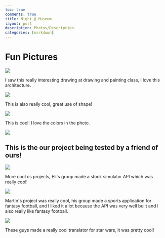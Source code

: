 ```yaml
---
toc: true
comments: true
title: Night @ Museum 
layout: post
description: Photos/Description
categories: [markdown]
---
```


# Fun Pictures

<img src="{{site.baseurl}}/images/night1.png">

I saw this really interesting drawing at drawing and painting class, I love this architecture. 

<img src="{{site.baseurl}}/images/night2.png">

This is also really cool, great use of shape!

<img src="{{site.baseurl}}/images/night3.png">

This is cool! I love the colors in the photo. 

<img src="{{site.baseurl}}/images/night4.png">

## This is the our project being tested by a friend of ours!

<img src="{{site.baseurl}}/images/night5.png">

More cool cs projects, Eli's group made a stock simulator API which was really cool!

<img src="{{site.baseurl}}/images/night6.png">

Martin's project was really cool, his group made a sports application for fantasy football, and I liked it a lot because the API was very well built and I also really like fantasy football.

<img src="{{site.baseurl}}/images/night7.png">

These guys made a really cool translator for star wars, it was pretty cool!

